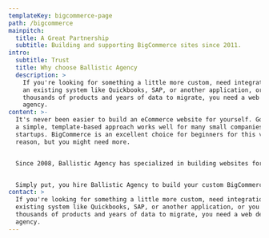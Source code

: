 ```yaml
---
templateKey: bigcommerce-page
path: /bigcommerce
mainpitch:
  title: A Great Partnership
  subtitle: Building and supporting BigCommerce sites since 2011.
intro:
  subtitle: Trust
  title: Why choose Ballistic Agency
  description: >
    If you're looking for something a little more custom, need integration with
    an existing system like Quickbooks, SAP, or another application, or you have
    thousands of products and years of data to migrate, you need a web design
    agency.
content: >-
  It's never been easier to build an eCommerce website for yourself. Going with
  a simple, template-based approach works well for many small companies and
  startups. BigCommerce is an excellent choice for beginners for this very
  reason, but you might need more.


  Since 2008, Ballistic Agency has specialized in building websites for businesses just like yours. Since 2011, we've built BigCommerce sites to the specific needs of our clients. We include your unique branding, SEO, CRO, marketing strategy, and integration needs. Our process is well thought out and tested through many years of experience, which helps us move projects through the development cycle faster than most other agencies. The result is a site that ranks higher, works better, and sells more.


  Simply put, you hire Ballistic Agency to build your custom BigCommerce site sooner than other agencies so that you can quickly reach your eCommerce goals.
contact: >
  If you're looking for something a little more custom, need integration with an
  existing system like Quickbooks, SAP, or another application, or you have
  thousands of products and years of data to migrate, you need a web design
  agency.
---
```

